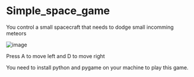# Simple_space_game
You control a small spacecraft that needs to dodge small incomming meteors

![image](https://user-images.githubusercontent.com/27429421/111903171-2f89cf00-8a41-11eb-8f4b-171d0f89d160.png)

Press A to move left and D to move right

You need to install python and pygame on your machine to play this game.
